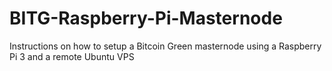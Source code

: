 # BITG-Raspberry-Pi-Masternode
Instructions on how to setup a Bitcoin Green masternode using a Raspberry Pi 3 and a remote Ubuntu VPS
